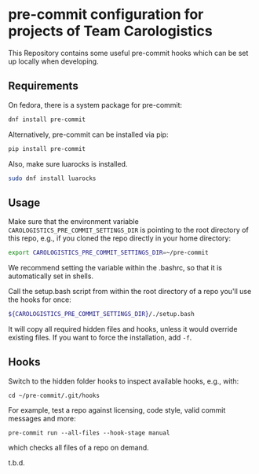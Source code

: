 # pre-commit configuration for projects of Team Carologistics
This Repository contains some useful pre-commit hooks which can be set up locally when developing.

## Requirements
On fedora, there is a system package for pre-commit:
```bash
dnf install pre-commit
```
Alternatively, pre-commit can be installed via pip:
```bash
pip install pre-commit
```

Also, make sure luarocks is installed.
```bash
sudo dnf install luarocks
```
## Usage
Make sure that the environment variable
`CAROLOGISTICS_PRE_COMMIT_SETTINGS_DIR` is pointing to the root directory of this repo, e.g., if you cloned the repo directly in your home directory:
```bash
export CAROLOGISTICS_PRE_COMMIT_SETTINGS_DIR=~/pre-commit
```
We recommend setting the variable within the .bashrc, so that it is automatically set in shells.

Call the setup.bash script from within the root directory of a repo you'll use the hooks for once:
```bash
${CAROLOGISTICS_PRE_COMMIT_SETTINGS_DIR}/./setup.bash
```
It will copy all required hidden files and hooks, unless it would override existing files.
If you want to force the installation, add `-f`.

## Hooks
Switch to the hidden folder hooks to inspect available hooks, e.g., with:
```
cd ~/pre-commit/.git/hooks
```
For example, test a repo against licensing, code style, valid commit messages and more:
```
pre-commit run --all-files --hook-stage manual
```
which checks all files of a repo on demand.

t.b.d.
